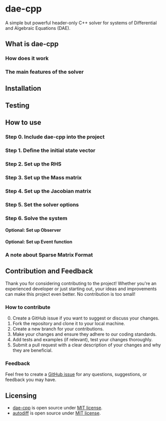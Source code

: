 # dae-cpp

A simple but powerful header-only C++ solver for systems of Differential and Algebraic Equations (DAE).

## What is dae-cpp

### How does it work

### The main features of the solver

## Installation

## Testing

## How to use

### Step 0. Include dae-cpp into the project

### Step 1. Define the initial state vector

### Step 2. Set up the RHS

### Step 3. Set up the Mass matrix

### Step 4. Set up the Jacobian matrix

### Step 5. Set the solver options

### Step 6. Solve the system

#### Optional: Set up Observer

#### Optional: Set up Event function

### A note about Sparse Matrix Format

## Contribution and Feedback

Thank you for considering contributing to the project! Whether you're an experienced developer or just starting out, your ideas and improvements can make this project even better. No contribution is too small!

### How to contribute

0. Create a GitHub issue if you want to suggest or discuss your changes.
1. Fork the repository and clone it to your local machine.
2. Create a new branch for your contributions.
3. Make your changes and ensure they adhere to our coding standards.
4. Add tests and examples (if relevant), test your changes thoroughly.
5. Submit a pull request with a clear description of your changes and why they are beneficial.

### Feedback

Feel free to create a [GitHub issue](https://github.com/ikorotkin/dae-cpp/issues) for any questions, suggestions, or feedback you may have.

## Licensing

- [dae-cpp](https://github.com/ikorotkin/dae-cpp) is open source under [MIT license](https://github.com/ikorotkin/dae-cpp/blob/master/LICENSE).
- [autodiff](https://github.com/autodiff/autodiff) is open source under [MIT license](https://github.com/autodiff/autodiff/blob/main/LICENSE).
